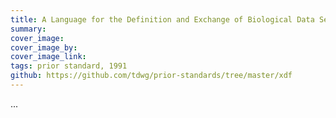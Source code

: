 ```yaml
---
title: A Language for the Definition and Exchange of Biological Data Sets (XDF)
summary: 
cover_image: 
cover_image_by: 
cover_image_link: 
tags: prior standard, 1991
github: https://github.com/tdwg/prior-standards/tree/master/xdf
---
```


...
